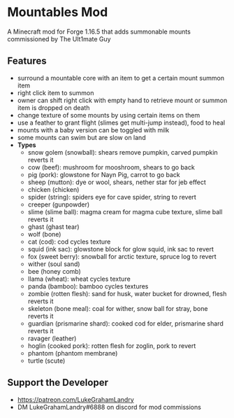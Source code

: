 # Mountables Mod 

A Minecraft mod for Forge 1.16.5 that adds summonable mounts commissioned by The Ult1mate Guy

## Features
- surround a mountable core with an item to get a certain mount summon item
- right click item to summon
- owner can shift right click with empty hand to retrieve mount or summon item is dropped on death
- change texture of some mounts by using certain items on them
- use a feather to grant flight (slimes get multi-jump instead), food to heal
- mounts with a baby version can be toggled with milk
- some mounts can swim but are slow on land
- **Types**
    - snow golem (snowball): shears remove pumpkin, carved pumpkin reverts it
    - cow (beef): mushroom for mooshroom, shears to go back
    - pig (pork): glowstone for Nayn Pig, carrot to go back
    - sheep (mutton): dye or wool, shears, nether star for jeb effect
    - chicken (chicken)
    - spider (string): spiders eye for cave spider, string to revert
    - creeper (gunpowder)
    - slime (slime ball): magma cream for magma cube texture, slime ball reverts it
    - ghast (ghast tear)
    - wolf (bone)
    - cat (cod): cod cycles texture
    - squid (ink sac): glowstone block for glow squid, ink sac to revert
    - fox (sweet berry): snowball for arctic texture, spruce log to revert
    - wither (soul sand)
    - bee (honey comb)
    - llama (wheat): wheat cycles texture
    - panda (bamboo): bamboo cycles textures
    - zombie (rotten flesh): sand for husk, water bucket for drowned, flesh reverts it
    - skeleton (bone meal): coal for wither, snow ball for stray, bone reverts it
    - guardian (prismarine shard): cooked cod for elder, prismarine shard reverts it
    - ravager (leather)
    - hoglin (cooked pork): rotten flesh for zoglin, pork to revert
    - phantom (phantom membrane)
    - turtle (scute)
    
## Support the Developer
- https://patreon.com/LukeGrahamLandry
- DM LukeGrahamLandry#6888 on discord for mod commissions